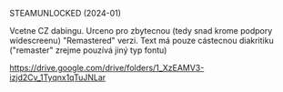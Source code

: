 STEAMUNLOCKED (2024-01)

Vcetne CZ dabingu. Urceno pro zbytecnou (tedy snad krome podpory widescreenu) "Remastered" verzi. Text má pouze cástecnou diakritiku ("remaster" zrejme pouzívá jiný typ fontu)

https://drive.google.com/drive/folders/1_XzEAMV3-izjd2Cv_1Tyqnx1qTuJNLar
